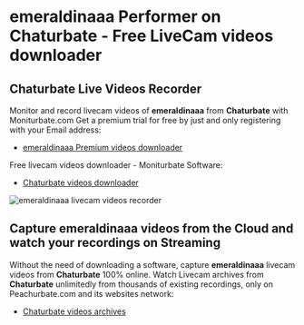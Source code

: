 # emeraldinaaa Performer on Chaturbate - Free LiveCam videos downloader

## Chaturbate Live Videos Recorder

Monitor and record livecam videos of **emeraldinaaa** from **Chaturbate** with Moniturbate.com
Get a premium trial for free by just and only registering with your Email address:
* [emeraldinaaa Premium videos downloader](https://moniturbate.com/request-demo-licence-key.html)

Free livecam videos downloader - Moniturbate Software:
* [Chaturbate videos downloader](https://moniturbate.com/moniturbate-download-software.html)

![emeraldinaaa livecam videos recorder](https://peachurnet.com/templates/moniturbate-software.png)


## Capture emeraldinaaa videos from the Cloud and watch your recordings on Streaming

Without the need of downloading a software, capture **emeraldinaaa** livecam videos from **Chaturbate** 100% online.
Watch Livecam archives from **Chaturbate** unlimitedly from thousands of existing recordings, only on Peachurbate.com and its websites network:
* [Chaturbate videos archives](https://peachurnet.com/)